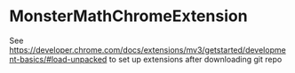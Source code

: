 # MonsterMathChromeExtension
See https://developer.chrome.com/docs/extensions/mv3/getstarted/development-basics/#load-unpacked to set up extensions after downloading git repo
